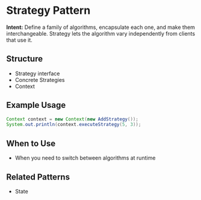 # Strategy Pattern

**Intent:** Define a family of algorithms, encapsulate each one, and make them interchangeable. Strategy lets the algorithm vary independently from clients that use it.

## Structure
- Strategy interface
- Concrete Strategies
- Context

## Example Usage
```java
Context context = new Context(new AddStrategy());
System.out.println(context.executeStrategy(5, 3));
```

## When to Use
- When you need to switch between algorithms at runtime

## Related Patterns
- State
